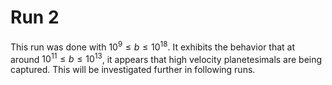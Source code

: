# Run 2

This run was done with $10^9 \leq b \leq 10^{18}$. It exhibits the behavior that at around $10^{11} \leq b \leq 10^{13}$, it appears that high velocity planetesimals are being captured. This will be investigated further in following runs.
